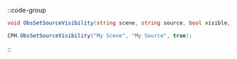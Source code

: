 ::code-group
  ```csharp [Method]
  void ObsSetSourceVisibility(string scene, string source, bool visible, int connection = 0);
  ```
  ```csharp [Example]
  CPH.ObsSetSourceVisibility("My Scene", "My Source", true);
  ```
::